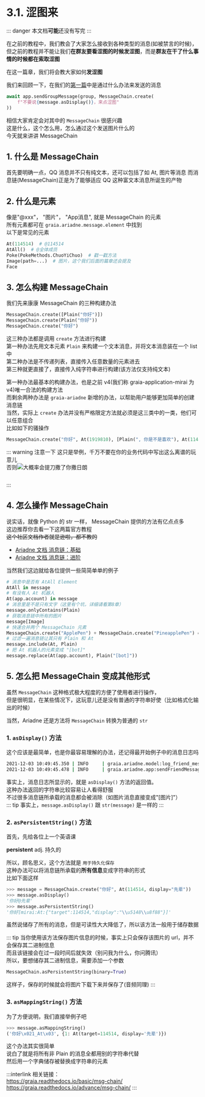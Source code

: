 # 3.1. 涩图来

::: danger
本文档**可能**还没有写完
:::

在之前的教程中，我们教会了大家怎么接收到各种类型的消息(如被禁言的时候)，但之前的教程并不能让我们**在群友要看涩图的时候发涩图**，而是**群友在干了什么事情的时候都在索取涩图**

在这一篇章，我们将会教大家如何**发涩图**

我们来回顾一下，在我们的[第一篇](./1_hello_ero.md)中是通过什么办法来发送的消息

```python
await app.sendGroupMessage(group, MessageChain.create(
    f"不要说{message.asDisplay()}，来点涩图"
))
```

相信大家肯定会对其中的 `MessageChain` 很感兴趣  
这是什么，这个怎么用，怎么通过这个发送图片什么的  
今天就来讲讲 MessageChain

## 1. 什么是 MessageChain

首先要明确一点，QQ 消息并不只有纯文本，还可以包括了如 At, 图片等消息
而消息链(MessageChain)正是为了能够适应 QQ 这种富文本消息所诞生的产物

## 2. 什么是元素

像是"@xxx"， "图片"， "App消息", 就是 MessageChain 的元素  
所有元素都可在 `graia.ariadne.message.element` 中找到  
以下是常见的元素

```python
At(114514)  # @114514
AtAll()  # @全体成员
Poke(PokeMethods.ChuoYiChuo)  # 戳一戳方法
Image(path=...)  # 图片，这个我们后面的篇章还会提及
Face
```

## 3. 怎么构建 MessageChain

我们先来康康 MessageChain 的三种构建办法

```python
MessageChain.create([Plain("你好")])
MessageChain.create(Plain("你好"))
MessageChain.create("你好")
```

这三种办法都是调用 `create` 方法进行构建  
第一种办法先用文本元素 `Plain` 来构建一个文本消息，并将文本消息装在一个 list 中  
第二种办法是不传递列表，直接传入任意数量的元素进去  
第三种就更直接了，直接传入纯字符串进行构建(该方法仅支持纯文本)  

第一种办法最基本的构建办法，也是之前 v4(我们称 graia-application-mirai 为 v4)唯一合法的构建方法  
而剩余两种办法是 `graia-ariadne` 新增的办法，以帮助用户能够更加简单的创建消息链  
当然，实际上 `create` 办法并没有严格限定方法就必须是这三类中的一类，他们可以任意组合  
比如如下的骚操作

```python
MessageChain.create("你好", At(1919810), [Plain(", 你是不是喜欢"), At(114514)])
```

::: warning 注意一下
这只是举例，千万不要在你的业务代码中写出这么离谱的玩意儿  
<Curtain type="warning">否则<MoreInfo words="蓝玻璃块"><img src="/images/tutorials/3_BGB_watching.webp"></MoreInfo>大概率会提刀撒了你</Curtain><Curtain type="warning">撒日朗</Curtain>
<div style="height:1em"></div>
:::

## 4. 怎么操作 MessageChain

说实话，就像 Python 的 str 一样， MessageChain 提供的方法有亿点点多  
这边推荐你去看一下这两篇官方教程  
~~这个社区文档作者就是逊啦，都不教的~~  

- [Ariadne 文档 消息链：基础](https://graia.readthedocs.io/basic/msg-chain/)  
- [Ariadne 文档 消息链：进阶](https://graia.readthedocs.io/advance/msg-chain/)  

当然我们这边就给各位提供一些简简单单的例子

```python
# 消息中是否有 AtAll Element
AtAll in message
# 有没有人 At 机器人
At(app.account) in message
# 消息里是不是只有文字（这里有个坑，详细请看第8章）
message.onlyContains(Plain)
# 获取消息链中所有的图片
message[Image]
# 快速合并两个 MessageChain 元素
MessageChain.create("ApplePen") + MessageChain.create("PineapplePen") == MessageChain.create("ApplePenPineapplePen")
# 过滤一遍消息链让其只有 Plain 和 At
message.include(At, Plain)
# 把 At 机器人的元素变成 "[bot]"
message.replace(At(app.account), Plain("[bot]"))
```

## 5. 怎么把 MessageChain 变成其他形式

虽然 `MessageChain` 这种格式极大程度的方便了使用者进行操作，  
但是很明显，在某些情况下，这玩意儿还是没有普通的字符串好使（比如格式化输出的时候）

当然，Ariadne 还是方法将 `MessageChain` 转换为普通的 `str`

### 1. `asDisplay()` 方法

这个应该是最简单，也是你最容易理解的办法，还记得最开始例子中的消息日志吗

```bash
2021-12-03 10:49:45.350 | INFO     | graia.ariadne.model:log_friend_message:114 - 1919810: [Graiax(114514)] -> '你好'
2021-12-03 10:49:45.478 | INFO     | graia.ariadne.app:sendFriendMessage:114 - [BOT 1919810] Friend(114514) <- '不要说你好，来点涩图'
```

事实上，消息日志所显示的，就是 `asDisplay()` 方法的返回值。  
这种办法返回的字符串比较容易让人看得舒服  
不过很多消息链所承载的消息都会被消除（如图片消息直接变成"[图片]"）  
::: tip
事实上，`message.asDisplay()` 跟 `str(message)` 是一样的
:::

### 2. `asPersistentString()` 方法

首先，先给各位上一个英语课  

**persistent** adj. 持久的  

所以，顾名思义，这个方法就是 ` 用于持久化保存 `  
这种办法可以将消息链所承载的**所有信息**变成字符串的形式  
比如下面这样

```python
>>> message = MessageChain.create("你好", At(114514, display="先辈"))
>>> message.asDisplay()
'你好@先辈'
>>> message.asPersistentString()
'你好[mirai:At:{"target":114514,"display":"\\u5148\\u8f88"}]'
```

虽然说储存了所有的消息，但是可读性大大降低了，所以该方法一般用于储存数据

::: tip
当你使用该方法保存图片信息的时候，事实上只会保存该图片的 url，并不会保存其二进制信息  
而且该链接会在过一段时间后就失效（别问我为什么，你问腾讯）  
所以，要想储存其二进制信息，需要添加一个参数

```python
MessageChain.asPersistentString(binary=True)
```

这样子，保存的时候就会将图片下载下来并保存了(音频同理)
:::

### 3. `asMappingString()` 方法

为了方便说明，我们直接举例子吧

```python
>>> message.asMappingString()
('你好\x021_At\x03', {1: At(target=114514, display='先辈')})
```

这个办法其实很简单  
说白了就是将所有非 Plain 的消息全都用别的字符串代替  
然后用一个字典储存被替换成字符串的元素

:::interlink
相关链接：  
<https://graia.readthedocs.io/basic/msg-chain/>
<https://graia.readthedocs.io/advance/msg-chain/>
:::
